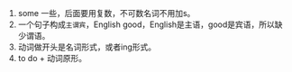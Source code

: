 1. some 一些，后面要用复数，不可数名词不用加s。
2. 一个句子构成`主谓宾`，English good，English是主语，good是宾语，所以缺少谓语。
3. 动词做开头是名词形式，或者ing形式。
4. to do + 动词原形。